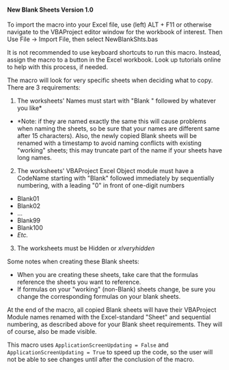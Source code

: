 #### New Blank Sheets Version 1.0

To import the macro into your Excel file, use (left) ALT + F11 or otherwise navigate to the VBAProject editor window for the workbook of interest. Then Use File -> Import File, then select NewBlankShts.bas

It is not recommended to use keyboard shortcuts to run this macro. Instead, assign the macro to a button in the Excel workbook. Look up tutorials online to help with this process, if needed.

The macro will look for very specific sheets when deciding what to copy. There are 3 requirements:

1. The worksheets' Names must start with "Blank " followed by whatever you like* 
  * *Note: if they are named exactly the same this will cause problems when naming the sheets, so be sure that your names are different same after 15 characters). Also, the newly copied Blank sheets will be renamed with a timestamp to avoid naming conflicts with existing "working" sheets; this may truncate part of the name if your sheets have long names.
2. The worksheets' VBAProject Excel Object module must have a CodeName starting with "Blank" followed immediately by sequentially numbering, with a leading "0" in front of one-digit numbers 
  * Blank01
  * Blank02
  * ...
  * Blank99
  * Blank100
  * *Etc.*
3. The worksheets must be Hidden or *xlveryhidden*

Some notes when creating these Blank sheets:
* When you are creating these sheets, take care that the formulas reference the sheets you want to reference.
* If formulas on your "working" (non-Blank) sheets change, be sure you change the corresponding formulas on your blank sheets.

At the end of the macro, all copied Blank sheets will have their VBAProject Module names renamed with the Excel-standard "Sheet" and sequential numbering, as described above for your Blank sheet requirements. They will of course, also be made visible.

This macro uses `ApplicationScreenUpdating = False` and `ApplicationScreenUpdating = True` to speed up the code, so the user will not be able to see changes until after the conclusion of the macro.